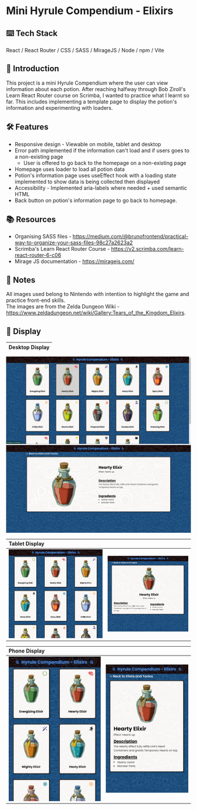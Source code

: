 # Mini Hyrule Compendium - Elixirs

## ⌨️ Tech Stack
React / React Router / CSS / SASS / MirageJS / Node / npm / Vite 

## 🍼 Introduction
This project is a mini Hyrule Compendium where the user can view information about each potion. After reaching halfway through Bob Ziroll's Learn React Router course on Scrimba, I wanted to practice what I learnt so far. This includes implementing a template page to display the potion's information and experimenting with loaders. 
 
## 🛠️ Features
- Responsive design - Viewable on mobile, tablet and desktop
- Error path implemented if the information can't load and if users goes to a non-existing page
    - User is offered to go back to the homepage on a non-existing page
- Homepage uses loader to load all potion data
- Potion's information page uses useEffect hook with a loading state implemented to show data is being collected then displayed
- Accessibility - Implemented aria-labels where needed + used semantic HTML
- Back button on potion's information page to go back to homepage.
 
## 📚 Resources
- Organising SASS files - https://medium.com/@brunofrontend/practical-way-to-organize-your-sass-files-98c27a2623a2
- Scrimba's Learn React Router Course - https://v2.scrimba.com/learn-react-router-6-c06
- Mirage JS documentation - https://miragejs.com/ 

## 📝 Notes
All images used belong to Nintendo with intention to highlight the game and practice front-end skills.  
The images are from the Zelda Dungeon Wiki - https://www.zeldadungeon.net/wiki/Gallery:Tears_of_the_Kingdom_Elixirs.

## 📱 Display
Desktop Display|
| :--- |
![Homepage - desktop view](readme/homepage.png)
![Potion's information page - desktop view](readme/elixirPage.png)

 Tablet Display| |
| :--- | :--- |
![Homepage - tablet view](readme/homepageTablet.png) | ![Potion's information page - tablet view](readme/elixirPageTablet.png)

 Phone Display| |
| :--- | :--- |
![Homepage - tablet view](readme/homepageSmall.png) | ![Potion's information page - tablet view](readme/elixirPageSmall.png)




